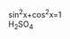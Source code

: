 <!DOCTYPE html>
<html lang="en">
<head>
  <meta charset="UTF-8">
  <meta http-equiv="X-UA-Compatible" content="IE=edge">
  <meta name="viewport" content="width=device-width, initial-scale=1.0">
  <title>Document</title>
</head>
<body>
  sin<sup>2</sup>x+cos<sup>2</sup>x=1
  <br>
  H<sub>2</sub>SO<sub>4</sub>
</body>
</html>
